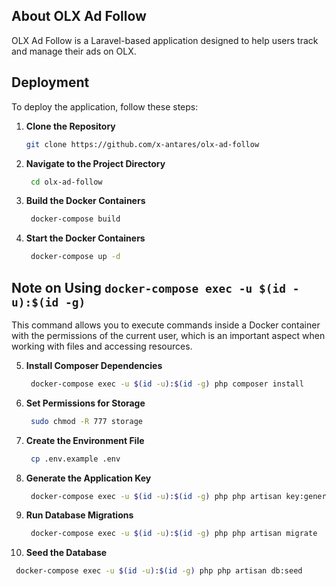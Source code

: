 ## About OLX Ad Follow

OLX Ad Follow is a Laravel-based application designed to help users track and manage their ads on OLX.


## Deployment

To deploy the application, follow these steps:

1. **Clone the Repository**
   ```bash
   git clone https://github.com/x-antares/olx-ad-follow

2. **Navigate to the Project Directory**
   ```bash
    cd olx-ad-follow

3. **Build the Docker Containers**
   ```bash
    docker-compose build

4. **Start the Docker Containers**
   ```bash
    docker-compose up -d

## Note on Using `docker-compose exec -u $(id -u):$(id -g)`

This command allows you to execute commands inside a Docker container with the permissions of the current user, which is an important aspect when working with files and accessing resources.


5. **Install Composer Dependencies**
   ```bash
    docker-compose exec -u $(id -u):$(id -g) php composer install

6. **Set Permissions for Storage**
   ```bash
    sudo chmod -R 777 storage

7. **Create the Environment File**
   ```bash
    cp .env.example .env

8. **Generate the Application Key**
   ```bash
    docker-compose exec -u $(id -u):$(id -g) php php artisan key:generate

9. **Run Database Migrations**
   ```bash
    docker-compose exec -u $(id -u):$(id -g) php php artisan migrate

10. **Seed the Database**
   ```bash
    docker-compose exec -u $(id -u):$(id -g) php php artisan db:seed
